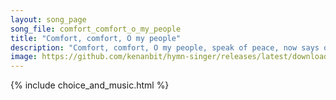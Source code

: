 ```yaml
---
layout: song_page
song_file: comfort_comfort_o_my_people
title: "Comfort, comfort, O my people"
description: "Comfort, comfort, O my people, speak of peace, now says our God. Comfort those who sit in darkness, mourning 'neath their sorrows' load.  Speak unto J... english christian 4part textbyother"
image: https://github.com/kenanbit/hymn-singer/releases/latest/download/comfort_comfort_o_my_people-trad.png
---
```


{% include choice_and_music.html %}